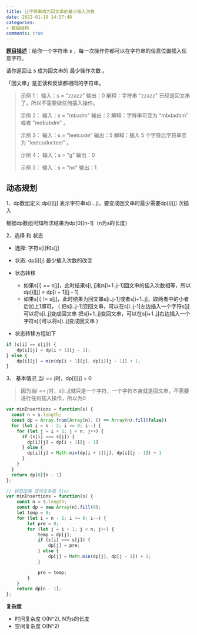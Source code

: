```yaml
---
title: 让字符串成为回文串的最少插入次数
date: 2022-01-18 14:57:48
categories:
- 数据结构
comments: true
---
```


[**题目描述**](https://leetcode-cn.com/problems/minimum-insertion-steps-to-make-a-string-palindrome/)：给你一个字符串 s ，每一次操作你都可以在字符串的任意位置插入任意字符。

请你返回让 s 成为回文串的 最少操作次数 。

「回文串」是正读和反读都相同的字符串。

<!-- more --> 

> 示例 1：
> 输入：s = "zzazz"
> 输出：0
> 解释：字符串 "zzazz" 已经是回文串了，所以不需要做任何插入操作。
>
> 示例 2：
> 输入：s = "mbadm"
> 输出：2
> 解释：字符串可变为 "mbdadbm" 或者 "mdbabdm" 。
>
> 示例 3：
> 输入：s = "leetcode"
> 输出：5
> 解释：插入 5 个字符后字符串变为 "leetcodocteel" 。
>
> 示例 4：
> 输入：s = "g"
> 输出：0
>
> 示例 5：
> 输入：s = "no"
> 输出：1



## 动态规划

1、dp数组定义
dp\[i\]\[j] 表示字符串s[i...j]，要变成回文串时最少需要dp\[i\]\[j] 次插入

根据dp数组可知所求结果为dp\[0]\[n-1]（n为s的长度）

2、选择 和 状态

- 选择: 字符s[i]和s[j]
- 状态: dp\[i\]\[j] 最少插入次数的改变
- 状态转移
  - 如果s[i] == s[j]，此时结果s[i, j]和s[i+1..j-1]回文串的插入次数相等，所以dp\[i\]\[j] = dp\[i + 1\]\[j - 1]
  - 如果s[i] != s[j]，此时结果为回文串s[i..j-1]或者s[i+1..j]，取两者中的小者后加上1即可，
    (
    把s[i..j-1]变回文串，可以在s[i..j-1]左边插入一个字符s[j]可以将s[i..j]变成回文串
    把s[i+1..j]变回文串，可以在s[i+1..j]右边插入一个字符s[i]可以将s[i..j]变成回文串
    )

- 状态转移方程如下

```js
if (s[i] == s[j]) {
    dp[i][j] = dp[i + 1][j - 1];
} else {
    dp[i][j] = min(dp[i + 1][j], dp[i][j - 1]) + 1;
}
```

3、 基本情况
当i == j时，dp\[i\]\[j] = 0

> 因为当i == j时，s[i..j]就只是一个字符，一个字符本身就是回文串，不需要进行任何插入操作，所以为0

```js
var minInsertions = function(s) {
  const n = s.length;
  const dp = Array.from(Array(n), () => Array(n).fill(false))
  for (let i = n - 2; i >= 0; i--) {
    for (let j = i + 1; j < n; j++) {
      if (s[i] === s[j]) {
        dp[i][j] = dp[i + 1][j - 1]
      } else {
        dp[i][j] = Math.min(dp[i + 1][j], dp[i][j - 1]) + 1
      }
    }
  }
  return dp[0][n - 1]
};

// 状态压缩 空间复杂度 O(n)
var minInsertions = function(s) {
    const n = s.length;
    const dp = new Array(n).fill(0);
    let temp = 0;
    for (let i = n - 2; i >= 0; i--) {
        let pre = 0;
        for (let j = i + 1; j < n; j++) {
            temp = dp[j];
            if (s[i] === s[j]) {
                dp[j] = pre;
            } else {
                dp[j] = Math.min(dp[j], dp[j - 1]) + 1;
            }

            pre = temp;
        }
    }
    return dp[n - 1];
};
```

**复杂度**

- 时间复杂度 O(N^2), N为s的长度
- 空间复杂度 O(N^2)





